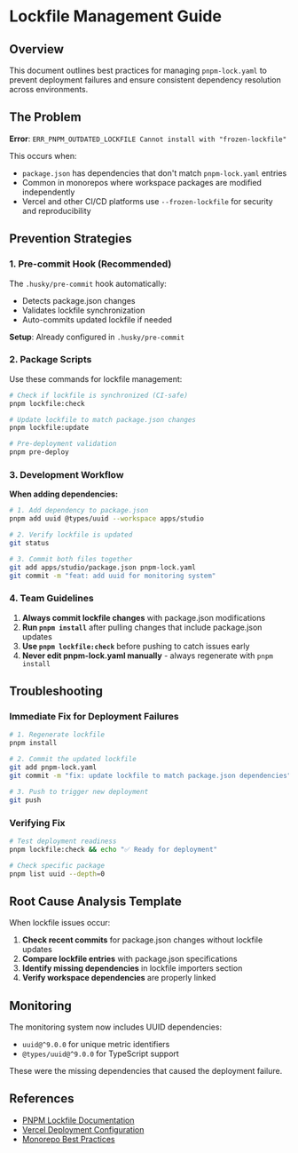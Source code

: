 # Lockfile Management Guide

## Overview

This document outlines best practices for managing `pnpm-lock.yaml` to prevent deployment failures and ensure consistent dependency resolution across environments.

## The Problem

**Error**: `ERR_PNPM_OUTDATED_LOCKFILE Cannot install with "frozen-lockfile"`

This occurs when:
- `package.json` has dependencies that don't match `pnpm-lock.yaml` entries
- Common in monorepos where workspace packages are modified independently
- Vercel and other CI/CD platforms use `--frozen-lockfile` for security and reproducibility

## Prevention Strategies

### 1. Pre-commit Hook (Recommended)

The `.husky/pre-commit` hook automatically:
- Detects package.json changes
- Validates lockfile synchronization
- Auto-commits updated lockfile if needed

**Setup**: Already configured in `.husky/pre-commit`

### 2. Package Scripts

Use these commands for lockfile management:

```bash
# Check if lockfile is synchronized (CI-safe)
pnpm lockfile:check

# Update lockfile to match package.json changes
pnpm lockfile:update

# Pre-deployment validation
pnpm pre-deploy
```

### 3. Development Workflow

**When adding dependencies:**

```bash
# 1. Add dependency to package.json
pnpm add uuid @types/uuid --workspace apps/studio

# 2. Verify lockfile is updated
git status

# 3. Commit both files together
git add apps/studio/package.json pnpm-lock.yaml
git commit -m "feat: add uuid for monitoring system"
```

### 4. Team Guidelines

1. **Always commit lockfile changes** with package.json modifications
2. **Run `pnpm install`** after pulling changes that include package.json updates
3. **Use `pnpm lockfile:check`** before pushing to catch issues early
4. **Never edit pnpm-lock.yaml manually** - always regenerate with `pnpm install`

## Troubleshooting

### Immediate Fix for Deployment Failures

```bash
# 1. Regenerate lockfile
pnpm install

# 2. Commit the updated lockfile
git add pnpm-lock.yaml
git commit -m "fix: update lockfile to match package.json dependencies"

# 3. Push to trigger new deployment
git push
```

### Verifying Fix

```bash
# Test deployment readiness
pnpm lockfile:check && echo "✅ Ready for deployment"

# Check specific package
pnpm list uuid --depth=0
```

## Root Cause Analysis Template

When lockfile issues occur:

1. **Check recent commits** for package.json changes without lockfile updates
2. **Compare lockfile entries** with package.json specifications
3. **Identify missing dependencies** in lockfile importers section
4. **Verify workspace dependencies** are properly linked

## Monitoring

The monitoring system now includes UUID dependencies:
- `uuid@^9.0.0` for unique metric identifiers
- `@types/uuid@^9.0.0` for TypeScript support

These were the missing dependencies that caused the deployment failure.

## References

- [PNPM Lockfile Documentation](https://pnpm.io/pnpm-lock.yaml)
- [Vercel Deployment Configuration](https://vercel.com/docs/concepts/deployments/builds)
- [Monorepo Best Practices](https://pnpm.io/workspaces)